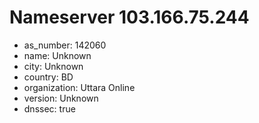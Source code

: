 # Nameserver 103.166.75.244

* as_number: 142060
* name: Unknown
* city: Unknown
* country: BD
* organization: Uttara Online
* version: Unknown
* dnssec: true
